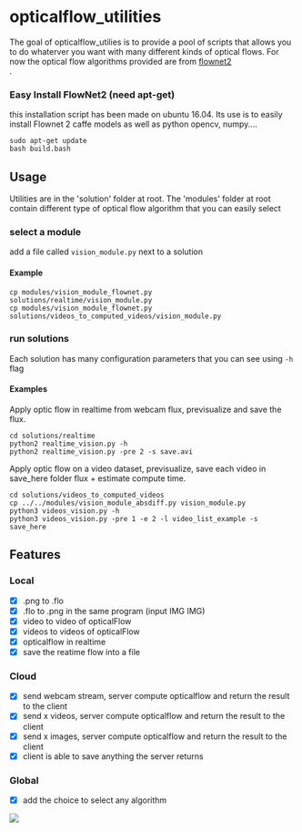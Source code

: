 opticalflow_utilities
======================
The goal of opticalflow_utilies is to provide a pool of scripts that allows you to do whaterver you want with many different 
kinds of optical flows. For now the optical flow algorithms provided are from <a href="https://github.com/lmb-freiburg/flownet2" target="_blank">flownet2</a><br>.


### Easy Install FlowNet2 (need apt-get)

this installation script has been made on ubuntu 16.04.
Its use is to easily install Flownet 2 caffe models as well as python opencv, numpy....

```
sudo apt-get update
bash build.bash
```

## Usage

Utilities are in the 'solution' folder at root.
The 'modules' folder at root contain different type of optical flow algorithm that you can easily select

### select a module
add a file called ```vision_module.py``` next to a solution
#### Example
```
cp modules/vision_module_flownet.py solutions/realtime/vision_module.py
cp modules/vision_module_flownet.py solutions/videos_to_computed_videos/vision_module.py
```

### run solutions
Each solution has many configuration parameters that you can see using ```-h``` flag
#### Examples
Apply optic flow in realtime from webcam flux, previsualize and save the flux.
```
cd solutions/realtime
python2 realtime_vision.py -h
python2 realtime_vision.py -pre 2 -s save.avi
```

Apply optic flow on a video dataset, previsualize, save each video in save_here folder flux + estimate compute time.
```
cd solutions/videos_to_computed_videos
cp ../../modules/vision_module_absdiff.py vision_module.py
python3 videos_vision.py -h
python3 videos_vision.py -pre 1 -e 2 -l video_list_example -s save_here
```


## Features

### Local
- [x] .png to .flo
- [x] .flo to .png in the same program (input IMG IMG)
- [x] video to video of opticalFlow
- [x] videos to videos of opticalFlow
- [x] opticalflow in realtime
- [x] save the reatime flow into a file

### Cloud
- [x] send webcam stream, server compute opticalflow and return the result to the client
- [x] send x videos, server compute opticalflow and return the result to the client
- [x] send x images, server compute opticalflow and return the result to the client
- [x] client is able to save anything the server returns

### Global
- [x] add the choice to select any algorithm


![](https://github.com/Cjdcoy/opticalflow_utilities/blob/master/documents/OF.gif)

